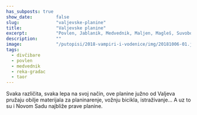 ```yaml
---
has_subposts: true
show_date:         false
slug:              "valjevske-planine"
title:             "Valjevske planine"
excerpt:           "Povlen, Jablanik, Medvednik, Maljen, Magleš, Suvobor"
description:       ""
image:             "/putopisi/2018-vampiri-i-vodenice/img/20181006-01.jpg"
tags:
  - divčibare
  - povlen
  - medvednik  
  - reka-gradac
  - taor
---
```


Svaka različita, svaka lepa na svoj način, ove planine južno od Valjeva pružaju obilje materijala za planinarenje,
vožnju bicikla, istraživanje... A uz to su i Novom Sadu najbliže prave planine.